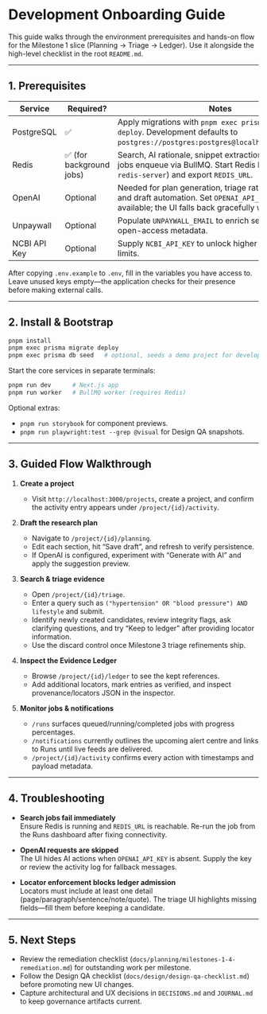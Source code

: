 # Development Onboarding Guide

This guide walks through the environment prerequisites and hands-on flow for the Milestone 1 slice (Planning → Triage → Ledger). Use it alongside the high-level checklist in the root `README.md`.

---

## 1. Prerequisites

| Service | Required? | Notes |
|---------|-----------|-------|
| PostgreSQL | ✅ | Apply migrations with `pnpm exec prisma migrate deploy`. Development defaults to `postgres://postgres:postgres@localhost:5432/litrev`. |
| Redis | ✅ (for background jobs) | Search, AI rationale, snippet extraction, and compose jobs enqueue via BullMQ. Start Redis locally (e.g., `redis-server`) and export `REDIS_URL`. |
| OpenAI | Optional | Needed for plan generation, triage rationale, Ask-AI, and draft automation. Set `OPENAI_API_KEY` when available; the UI falls back gracefully when unset. |
| Unpaywall | Optional | Populate `UNPAYWALL_EMAIL` to enrich search results with open-access metadata. |
| NCBI API Key | Optional | Supply `NCBI_API_KEY` to unlock higher PubMed rate limits. |

After copying `.env.example` to `.env`, fill in the variables you have access to. Leave unused keys empty—the application checks for their presence before making external calls.

---

## 2. Install & Bootstrap

```bash
pnpm install
pnpm exec prisma migrate deploy
pnpm exec prisma db seed   # optional, seeds a demo project for development
```

Start the core services in separate terminals:

```bash
pnpm run dev      # Next.js app
pnpm run worker   # BullMQ worker (requires Redis)
```

Optional extras:

- `pnpm run storybook` for component previews.
- `pnpm run playwright:test --grep @visual` for Design QA snapshots.

---

## 3. Guided Flow Walkthrough

1. **Create a project**  
   - Visit `http://localhost:3000/projects`, create a project, and confirm the activity entry appears under `/project/{id}/activity`.

2. **Draft the research plan**  
   - Navigate to `/project/{id}/planning`.  
   - Edit each section, hit “Save draft”, and refresh to verify persistence.  
   - If OpenAI is configured, experiment with “Generate with AI” and apply the suggestion preview.

3. **Search & triage evidence**  
   - Open `/project/{id}/triage`.  
   - Enter a query such as `("hypertension" OR "blood pressure") AND lifestyle` and submit.  
   - Identify newly created candidates, review integrity flags, ask clarifying questions, and try “Keep to ledger” after providing locator information.  
   - Use the discard control once Milestone 3 triage refinements ship.

4. **Inspect the Evidence Ledger**  
   - Browse `/project/{id}/ledger` to see the kept references.  
   - Add additional locators, mark entries as verified, and inspect provenance/locators JSON in the inspector.

5. **Monitor jobs & notifications**  
   - `/runs` surfaces queued/running/completed jobs with progress percentages.  
   - `/notifications` currently outlines the upcoming alert centre and links to Runs until live feeds are delivered.  
   - `/project/{id}/activity` confirms every action with timestamps and payload metadata.

---

## 4. Troubleshooting

- **Search jobs fail immediately**  
  Ensure Redis is running and `REDIS_URL` is reachable. Re-run the job from the Runs dashboard after fixing connectivity.

- **OpenAI requests are skipped**  
  The UI hides AI actions when `OPENAI_API_KEY` is absent. Supply the key or review the activity log for fallback messages.

- **Locator enforcement blocks ledger admission**  
  Locators must include at least one detail (page/paragraph/sentence/note/quote). The triage UI highlights missing fields—fill them before keeping a candidate.

---

## 5. Next Steps

- Review the remediation checklist (`docs/planning/milestones-1-4-remediation.md`) for outstanding work per milestone.  
- Follow the Design QA checklist (`docs/design/design-qa-checklist.md`) before promoting new UI changes.  
- Capture architectural and UX decisions in `DECISIONS.md` and `JOURNAL.md` to keep governance artifacts current.
